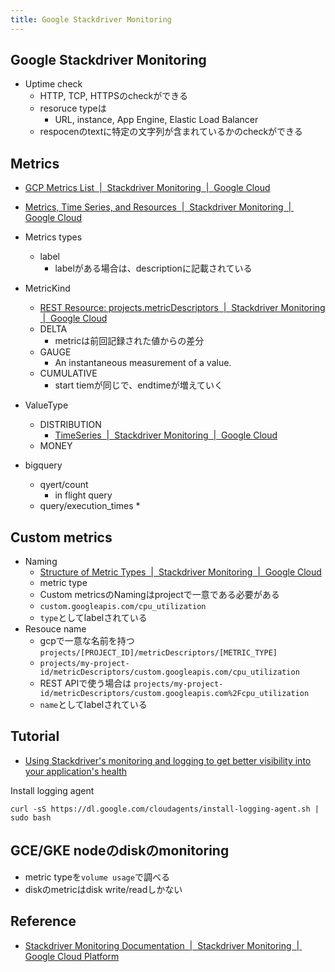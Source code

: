 ```yaml
---
title: Google Stackdriver Monitoring
---
```


## Google Stackdriver Monitoring

* Uptime check
    * HTTP, TCP, HTTPSのcheckができる
    * resoruce typeは
        * URL, instance, App Engine, Elastic Load Balancer
    * respocenのtextに特定の文字列が含まれているかのcheckができる

## Metrics
* [GCP Metrics List  |  Stackdriver Monitoring  |  Google Cloud](https://cloud.google.com/monitoring/api/metrics_gcp)
* [Metrics, Time Series, and Resources  |  Stackdriver Monitoring  |  Google Cloud](https://cloud.google.com/monitoring/api/v3/metrics)


* Metrics types
    * label
        * labelがある場合は、descriptionに記載されている
* MetricKind
    * [REST Resource: projects.metricDescriptors  |  Stackdriver Monitoring  |  Google Cloud](https://cloud.google.com/monitoring/api/ref_v3/rest/v3/projects.metricDescriptors#MetricKind)
    * DELTA
        * metricは前回記録された値からの差分
    * GAUGE
        * An instantaneous measurement of a value.
    * CUMULATIVE
        * start tiemが同じで、endtimeが増えていく
* ValueType
    * DISTRIBUTION
        * [TimeSeries  |  Stackdriver Monitoring  |  Google Cloud](https://cloud.google.com/monitoring/api/ref_v3/rest/v3/TimeSeries#Distribution)
    * MONEY


* bigquery
    * qyert/count
        * in flight query
    * query/execution_times 
        * 

## Custom metrics

* Naming
    * [Structure of Metric Types  |  Stackdriver Monitoring  |  Google Cloud](https://cloud.google.com/monitoring/api/v3/metrics-details#label_names)
    * metric type
    * Custom metricsのNamingはprojectで一意である必要がある
    * `custom.googleapis.com/cpu_utilization`
    * `type`としてlabelされている
* Resouce name
    * gcpで一意な名前を持つ`projects/[PROJECT_ID]/metricDescriptors/[METRIC_TYPE]`
    * `projects/my-project-id/metricDescriptors/custom.googleapis.com/cpu_utilization`
    * REST APIで使う場合は `projects/my-project-id/metricDescriptors/custom.googleapis.com%2Fcpu_utilization`
    * `name`としてlabelされている
        


## Tutorial
* [Using Stackdriver's monitoring and logging to get better visibility into your application's health](https://codelabs.developers.google.com/codelabs/cloud-stackdriver-getting-started/index.html?index=..%2F..%2Findex#0)

Install logging agent

```
curl -sS https://dl.google.com/cloudagents/install-logging-agent.sh | sudo bash
```

## GCE/GKE nodeのdiskのmonitoring
* metric typeを`volume usage`で調べる
* diskのmetricはdisk write/readしかない


## Reference
* [Stackdriver Monitoring Documentation  |  Stackdriver Monitoring  |  Google Cloud Platform](https://cloud.google.com/monitoring/docs/)
